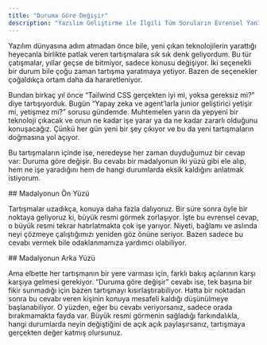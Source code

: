 ```yaml
---
title: "Duruma Göre Değişir"
description: "Yazılım Geliştirme ile İlgili Tüm Soruların Evrensel Yanıtı"
---
```


Yazılım dünyasına adım atmadan önce bile, yeni çıkan teknolojilerin yarattığı heyecanla birlikte patlak veren tartışmalara sık sık denk geliyordum. Bu tür çatışmalar, yıllar geçse de bitmiyor, sadece konusu değişiyor. İki seçenekli bir durum bile çoğu zaman tartışma yaratmaya yetiyor. Bazen de seçenekler çoğaldıkça ortam daha da hararetleniyor.

Bundan birkaç yıl önce “Tailwind CSS gerçekten iyi mi, yoksa gereksiz mi?” diye tartışıyorduk. Bugün “Yapay zeka ve agent’larla junior geliştirici yetişir mi, yetişmez mi?” sorusu gündemde. Muhtemelen yarın da yepyeni bir teknoloji çıkacak ve onun ne kadar işe yarar ya da ne kadar zararlı olduğunu konuşacağız. Çünkü her gün yeni bir şey çıkıyor ve bu da yeni tartışmaların doğmasına yol açıyor.

Bu tartışmaların içinde ise, neredeyse her zaman duyduğumuz bir cevap var: Duruma göre değişir. Bu cevabı bir madalyonun iki yüzü gibi ele alıp, hem ne işe yaradığını hem de hangi durumlarda eksik kaldığını anlatmak istiyorum.

## Madalyonun Ön Yüzü

Tartışmalar uzadıkça, konuya daha fazla dalıyoruz. Bir süre sonra öyle bir noktaya geliyoruz ki, büyük resmi görmek zorlaşıyor. İşte bu evrensel cevap, o büyük resmi tekrar hatırlatmakta çok işe yarıyor. Niyeti, bağlamı ve aslında neyi çözmeye çalıştığımızı yeniden göz önüne seriyor. Bazen sadece bu cevabı vermek bile odaklanmamıza yardımcı olabiliyor.

## Madalyonun Arka Yüzü

Ama elbette her tartışmanın bir yere varması için, farklı bakış açılarının karşı karşıya gelmesi gerekiyor. “Duruma göre değişir” cevabı ise, tek başına bir fikir sunmadığı için bazen tartışmayı kısırlaştırabiliyor. Hatta bir noktadan sonra bu cevabı veren kişinin konuya mesafeli kaldığı düşünülmeye başlanabiliyor. O yüzden, eğer bu cevabı veriyorsanız, sadece orada bırakmamakta fayda var. Büyük resmi görmenin sağladığı farkındalıkla, hangi durumlarda neyin değiştiğini de açık açık paylaşırsanız, tartışmaya gerçekten değer katmış olursunuz.